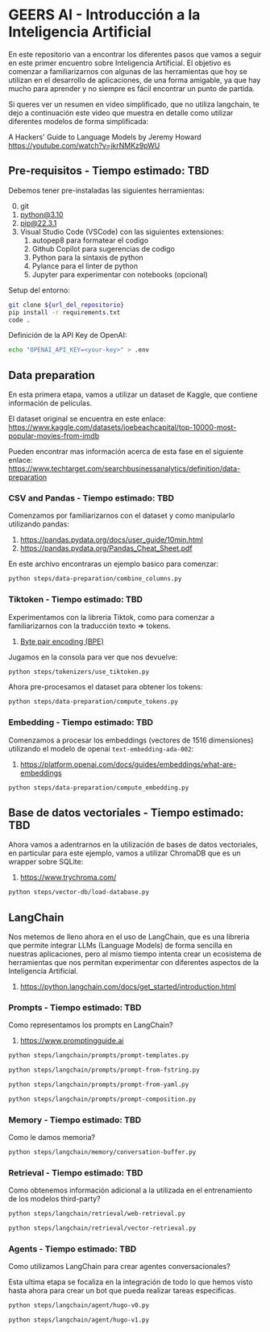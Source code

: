 # GEERS AI - Introducción a la Inteligencia Artificial

En este repositorio van a encontrar los diferentes pasos que vamos a seguir en 
este primer encuentro sobre Inteligencia Artificial. El objetivo es comenzar a 
familiarizarnos con algunas de las herramientas que hoy se utilizan en el 
desarrollo de aplicaciones, de una forma amigable, ya que hay mucho para 
aprender y no siempre es fácil encontrar un punto de partida.

Si queres ver un resumen en video simplificado, que no utiliza langchain, te
dejo a continuación este video que muestra en detalle como utilizar diferentes
modelos de forma simplificada:

A Hackers' Guide to Language Models by Jeremy Howard
https://youtube.com/watch?v=jkrNMKz9pWU

## Pre-requisitos - Tiempo estimado: TBD

Debemos tener pre-instaladas las siguientes herramientas:

0. git
1. python@3.10
2. pip@22.3.1
3. Visual Studio Code (VSCode) con las siguientes extensiones:
    1. autopep8 para formatear el codigo
    2. Github Copilot para sugerencias de codigo
    3. Python para la sintaxis de python
    4. Pylance para el linter de python
    5. Jupyter para experimentar con notebooks (opcional)

Setup del entorno:

```bash
git clone ${url_del_repositorio}
pip install -r requirements.txt
code .
```

Definición de la API Key de OpenAI:

```bash
echo "OPENAI_API_KEY=<your-key>" > .env
```

## Data preparation

En esta primera etapa, vamos a utilizar un dataset de Kaggle, que contiene 
información de peliculas. 

El dataset original se encuentra en este enlace:
https://www.kaggle.com/datasets/joebeachcapital/top-10000-most-popular-movies-from-imdb

Pueden encontrar mas información acerca de esta fase en el siguiente enlace:
https://www.techtarget.com/searchbusinessanalytics/definition/data-preparation

### CSV and Pandas - Tiempo estimado: TBD

Comenzamos por familiarizarnos con el dataset y como manipularlo utilizando 
pandas: 

1. https://pandas.pydata.org/docs/user_guide/10min.html
2. https://pandas.pydata.org/Pandas_Cheat_Sheet.pdf

En este archivo encontraras un ejemplo basico para comenzar:

```bash
python steps/data-preparation/combine_columns.py
```

### Tiktoken - Tiempo estimado: TBD

Experimentamos con la libreria Tiktok, como para comenzar a familiarizarnos con
la traducción texto => tokens.

1. [Byte pair encoding (BPE)](https://github.com/openai/tiktoken#what-is-bpe-anyway)

Jugamos en la consola para ver que nos devuelve:

```bash
python steps/tokenizers/use_tiktoken.py
```

Ahora pre-procesamos el dataset para obtener los tokens:

```bash
python steps/data-preparation/compute_tokens.py
```

### Embedding - Tiempo estimado: TBD

Comenzamos a procesar los embeddings (vectores de 1516 dimensiones) utilizando 
el modelo de openai `text-embedding-ada-002`:

1. https://platform.openai.com/docs/guides/embeddings/what-are-embeddings

```bash
python steps/data-preparation/compute_embedding.py
```

## Base de datos vectoriales - Tiempo estimado: TBD

Ahora vamos a adentrarnos en la utilización de bases de datos vectoriales, en
particular para este ejemplo, vamos a utilizar ChromaDB que es un wrapper sobre
SQLite:

1. https://www.trychroma.com/

```bash
python steps/vector-db/load-database.py
```

## LangChain

Nos metemos de lleno ahora en el uso de LangChain, que es una libreria que
permite integrar LLMs (Language Models) de forma sencilla en nuestras 
aplicaciones, pero al mismo tiempo intenta crear un ecosistema de herramientas
que nos permitan experimentar con diferentes aspectos de la Inteligencia
Artificial.

1. https://python.langchain.com/docs/get_started/introduction.html


### Prompts - Tiempo estimado: TBD

Como representamos los prompts en LangChain?

1. https://www.promptingguide.ai

```bash
python steps/langchain/prompts/prompt-templates.py
```

```bash
python steps/langchain/prompts/prompt-from-fstring.py
```

```bash
python steps/langchain/prompts/prompt-from-yaml.py
```

```bash
python steps/langchain/prompts/prompt-composition.py
```

### Memory - Tiempo estimado: TBD

Como le damos memoria?

```bash
python steps/langchain/memory/conversation-buffer.py
```

### Retrieval - Tiempo estimado: TBD

Como obtenemos información adicional a la utilizada en el entrenamiento de los 
modelos third-party?

```bash
python steps/langchain/retrieval/web-retrieval.py
```

```bash
python steps/langchain/retrieval/vector-retrieval.py
```

### Agents - Tiempo estimado: TBD

Como utilizamos LangChain para crear agentes conversacionales? 

Esta ultima etapa se focaliza en la integración de todo lo que hemos visto hasta
ahora para crear un bot que pueda realizar tareas especificas.

```bash
python steps/langchain/agent/hugo-v0.py
```

```bash
python steps/langchain/agent/hugo-v1.py
```
